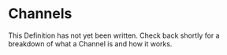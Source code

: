 # Channels

This Definition has not yet been written. Check back shortly for a breakdown of what a Channel is and how it works.